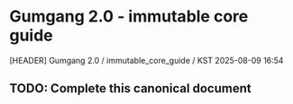 # Gumgang 2.0 - immutable core guide
[HEADER] Gumgang 2.0 / immutable_core_guide / KST 2025-08-09 16:54

## TODO: Complete this canonical document
